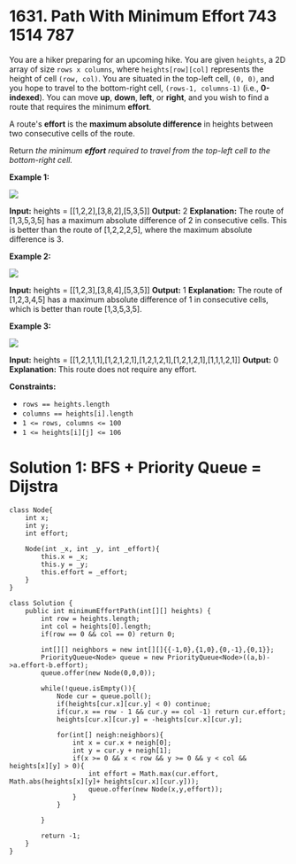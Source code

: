 # 1631. Path With Minimum Effort 743 1514 787
You are a hiker preparing for an upcoming hike. You are given  `heights`, a 2D array of size  `rows x columns`, where  `heights[row][col]`  represents the height of cell  `(row, col)`. You are situated in the top-left cell,  `(0, 0)`, and you hope to travel to the bottom-right cell,  `(rows-1, columns-1)`  (i.e., **0-indexed**). You can move  **up**,  **down**,  **left**, or  **right**, and you wish to find a route that requires the minimum  **effort**.

A route's  **effort**  is the  **maximum absolute difference**  in heights between two consecutive cells of the route.

Return  _the minimum  **effort**  required to travel from the top-left cell to the bottom-right cell._

**Example 1:**

![](https://assets.leetcode.com/uploads/2020/10/04/ex1.png)

**Input:** heights = [[1,2,2],[3,8,2],[5,3,5]]
**Output:** 2
**Explanation:** The route of [1,3,5,3,5] has a maximum absolute difference of 2 in consecutive cells.
This is better than the route of [1,2,2,2,5], where the maximum absolute difference is 3.

**Example 2:**

![](https://assets.leetcode.com/uploads/2020/10/04/ex2.png)

**Input:** heights = [[1,2,3],[3,8,4],[5,3,5]]
**Output:** 1
**Explanation:** The route of [1,2,3,4,5] has a maximum absolute difference of 1 in consecutive cells, which is better than route [1,3,5,3,5].

**Example 3:**

![](https://assets.leetcode.com/uploads/2020/10/04/ex3.png)

**Input:** heights = [[1,2,1,1,1],[1,2,1,2,1],[1,2,1,2,1],[1,2,1,2,1],[1,1,1,2,1]]
**Output:** 0
**Explanation:** This route does not require any effort.

**Constraints:**

-   `rows == heights.length`
-   `columns == heights[i].length`
-   `1 <= rows, columns <= 100`
-   `1 <= heights[i][j] <= 106`

# Solution 1: BFS + Priority Queue = Dijstra
```
class Node{
    int x;
    int y;
    int effort;
    
    Node(int _x, int _y, int _effort){
        this.x = _x;
        this.y = _y;
        this.effort = _effort;
    }
}

class Solution {
    public int minimumEffortPath(int[][] heights) {
        int row = heights.length;
        int col = heights[0].length;
        if(row == 0 && col == 0) return 0;
        
        int[][] neighbors = new int[][]{{-1,0},{1,0},{0,-1},{0,1}};
        PriorityQueue<Node> queue = new PriorityQueue<Node>((a,b)->a.effort-b.effort);
        queue.offer(new Node(0,0,0));
        
        while(!queue.isEmpty()){
            Node cur = queue.poll();
            if(heights[cur.x][cur.y] < 0) continue;
            if(cur.x == row - 1 && cur.y == col -1) return cur.effort;
            heights[cur.x][cur.y] = -heights[cur.x][cur.y];
            
            for(int[] neigh:neighbors){
                int x = cur.x + neigh[0];
                int y = cur.y + neigh[1];
                if(x >= 0 && x < row && y >= 0 && y < col && heights[x][y] > 0){
                    int effort = Math.max(cur.effort, Math.abs(heights[x][y]+ heights[cur.x][cur.y]));
                    queue.offer(new Node(x,y,effort));
                }
            }
            
        }
        
        return -1;
    }
}
```